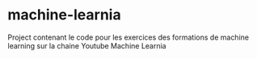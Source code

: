 # machine-learnia
Project contenant le code pour les exercices des formations de machine learning sur la chaine Youtube Machine Learnia
